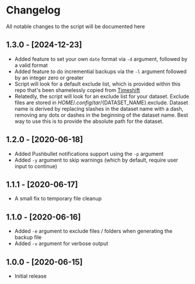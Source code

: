 # Changelog
All notable changes to the script will be documented here

## 1.3.0 - [2024-12-23]
* Added feature to set your own `date` format via `-d` argument, followed by a valid format
* Added feature to do incremential backups via the `-l` argument followed by an integer zero or greater
* Script will look for a default exclude list, which is provided within this repo that's been shamelessly copied from [Timeshift](https://github.com/linuxmint/timeshift/blob/07f5589ecd1ff07036fa4a813292a2b5f51baefd/src/Core/Main.vala#L538)
* Relatedly, the script will look for an exclude list for your dataset.  Exclude files are stored in $HOME/.config/tar/${DATASET_NAME}.exclude.  Dataset name is derived by replacing slashes in the dataset name with a dash, removing any dots or dashes in the beginning of the dataset name.  Best way to use this is to provide the absolute path for the dataset.

## 1.2.0 - [2020-06-18] 
* Added Pushbullet notifications support using the `-p` argument
* Added `-y` argument to skip warnings (which by default, require user input to continue)

## 1.1.1 - [2020-06-17] 
* A small fix to temporary file cleanup

## 1.1.0 - [2020-06-16] 
* Added `-e` argument to exclude files / folders when generating the backup file
* Added `-v` argument for verbose output

## 1.0.0 - [2020-06-15]
* Initial release
